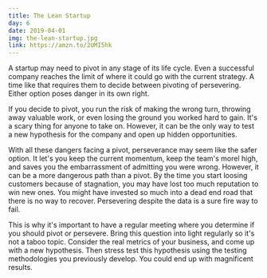 ```yaml
---
title: The Lean Startup
day: 6
date: 2019-04-01
img: the-lean-startup.jpg
link: https://amzn.to/2UMI5hk
---
```


A startup may need to pivot in any stage of its life cycle. Even a successful
company reaches the limit of where it could go with the current strategy. A
time like that requires them to decide between pivoting of persevering. Either
option poses danger in its own right.

If you decide to pivot, you run the risk of making the wrong turn, throwing away
valuable work, or even losing the ground you worked hard to gain. It's a scary
thing for anyone to take on. However, it can be the only way to test a new
hypothesis for the company and open up hidden opportunities.

With all these dangers facing a pivot, perseverance may seem like the safer
option. It let's you keep the current momentum, keep the team's morel high, and
saves you the embarrassment of admitting you were wrong. However, it can be a
more dangerous path than a pivot. By the time you start loosing customers
because of stagnation, you may have lost too much reputation to win new ones.
You might have invested so much into a dead end road that there is no way to
recover. Persevering despite the data is a sure fire way to fail.

This is why it's important to have a regular meeting where you determine if you
should pivot or persevere. Bring this question into light regularly so it's not a taboo
topic. Consider the real metrics of your business, and come up with a new
hypothesis. Then stress test this hypothesis using the testing methodologies you
previously develop. You could end up with magnificent results.
